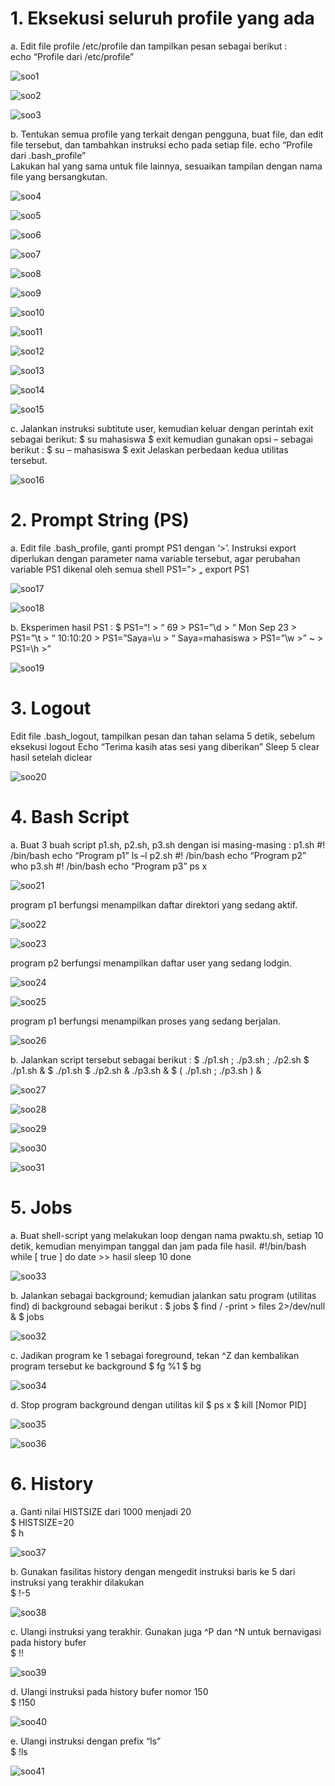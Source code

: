 # 1. Eksekusi seluruh profile yang ada

a.  Edit file profile /etc/profile dan tampilkan pesan sebagai berikut :  
echo “Profile dari /etc/profile”  

![soo1](https://github.com/user-attachments/assets/ff79041b-0909-4ea6-a984-35df13ca01db)

![soo2](https://github.com/user-attachments/assets/72ce70d7-8fe3-439e-829f-40dd3fecae0a)

![soo3](https://github.com/user-attachments/assets/1ea8e27d-07f0-4e6d-9092-bc2c0ee6c3d3)

b. Tentukan semua profile yang terkait dengan pengguna, buat file, dan edit file tersebut, dan tambahkan instruksi echo pada setiap file.
echo “Profile dari .bash_profile”  
Lakukan hal yang sama untuk file lainnya, sesuaikan tampilan dengan nama file yang 
bersangkutan. 

![soo4](https://github.com/user-attachments/assets/e743e924-ae0e-45cd-a2b1-97fa95e0e7a3)

![soo5](https://github.com/user-attachments/assets/55a4efe2-a56d-4ad9-a2c7-8862d426046b)

![soo6](https://github.com/user-attachments/assets/c7be3e57-7a28-4158-82b2-fb15354a17c0)

![soo7](https://github.com/user-attachments/assets/025df9f4-2591-4a82-a859-ceea4aedf5ea)

![soo8](https://github.com/user-attachments/assets/9ace8883-3788-4bc5-96eb-8446b4d6e45e)

![soo9](https://github.com/user-attachments/assets/e9534146-4039-41ba-8a6e-6de5d0756f7a)

![soo10](https://github.com/user-attachments/assets/2d5cd2d7-5e2e-4718-b9d1-cfd7d026e115)

![soo11](https://github.com/user-attachments/assets/552453dd-4069-4905-b590-624c4df284cb)

![soo12](https://github.com/user-attachments/assets/a3967cab-0d44-44e0-909d-1463580e9fb4)

![soo13](https://github.com/user-attachments/assets/100c0c26-2b41-4bae-8180-1efe41d6ba87)

![soo14](https://github.com/user-attachments/assets/ad3ca34d-5cb0-4390-890b-eb30cc3f470b)

![soo15](https://github.com/user-attachments/assets/3160cef2-ca22-4b2c-a0ea-566f82d983fe)


c. Jalankan instruksi subtitute user, kemudian keluar dengan perintah exit sebagai berikut: $ su mahasiswa $ exit kemudian gunakan opsi – sebagai berikut : $ su – mahasiswa $ exit Jelaskan perbedaan kedua utilitas tersebut.

![soo16](https://github.com/user-attachments/assets/684830e6-cf1c-484b-af31-d6857350bece)

# 2. Prompt String (PS)

a. Edit file .bash_profile, ganti prompt PS1 dengan ‘>’. Instruksi export diperlukan dengan parameter nama variable tersebut, agar perubahan variable PS1 dikenal oleh semua shell PS1=‟> „ export PS1

![soo17](https://github.com/user-attachments/assets/1e2518a0-41ca-4024-912a-358841d1ff52)

![soo18](https://github.com/user-attachments/assets/c196756c-602b-4eb4-849e-4bb980e73183)

b. Eksperimen hasil PS1 : $ PS1=“! > “ 69 > PS1=”\d > “ Mon Sep 23 > PS1=”\t > “ 10:10:20 > PS1=”Saya=\u > “ Saya=mahasiswa > PS1=”\w >” ~ > PS1=\h >”

![soo19](https://github.com/user-attachments/assets/69425a68-529b-42ad-9fd8-e35347b12e73)

# 3. Logout
Edit file .bash_logout, tampilkan pesan dan tahan selama 5 detik, sebelum eksekusi logout Echo “Terima kasih atas sesi yang diberikan” Sleep 5 clear
hasil setelah diclear

![soo20](https://github.com/user-attachments/assets/79212ce6-12f1-4336-8507-d2ab5ab6a8fe)

# 4. Bash Script
a. Buat 3 buah script p1.sh, p2.sh, p3.sh dengan isi masing-masing : p1.sh #! /bin/bash echo “Program p1” ls –l p2.sh #! /bin/bash echo “Program p2” who p3.sh #! /bin/bash echo “Program p3” ps x

![soo21](https://github.com/user-attachments/assets/d5b96f12-651f-4916-93d4-1b70b57efbfb)

program p1 berfungsi menampilkan daftar direktori yang sedang aktif.

![soo22](https://github.com/user-attachments/assets/10abd1ce-100b-4f01-8814-d89e885a0d07)

![soo23](https://github.com/user-attachments/assets/88ae5e3c-bd2b-408d-90af-f6bb90370113)

program p2 berfungsi menampilkan daftar user yang sedang lodgin.

![soo24](https://github.com/user-attachments/assets/e625e3ce-b4ec-4d91-9bcb-aa541b275644)

![soo25](https://github.com/user-attachments/assets/bc253ceb-cc75-49e6-9a54-47e61e96452a)

program p1 berfungsi menampilkan proses yang sedang berjalan.

![soo26](https://github.com/user-attachments/assets/90bea93a-99e1-4a7e-8094-5b3f83ada843)

b. Jalankan script tersebut sebagai berikut : $ ./p1.sh ; ./p3.sh ; ./p2.sh $ ./p1.sh & $ ./p1.sh $ ./p2.sh & ./p3.sh & $ ( ./p1.sh ; ./p3.sh ) &

![soo27](https://github.com/user-attachments/assets/5233aac9-ef0d-43b4-8064-e07fd2cb5ce2)

![soo28](https://github.com/user-attachments/assets/fdbbc966-5d88-4e6d-99b9-85ec17ca184d)

![soo29](https://github.com/user-attachments/assets/8c5f3fab-b146-4f17-a97c-c850755f31fc)

![soo30](https://github.com/user-attachments/assets/2c1d2865-4ab1-4132-bc31-74b3e42171f3)

![soo31](https://github.com/user-attachments/assets/85962f8e-8eb0-420c-80e4-ed4350836c8e)

# 5. Jobs
a. Buat shell-script yang melakukan loop dengan nama pwaktu.sh, setiap 10 detik, kemudian menyimpan tanggal dan jam pada file hasil. #!/bin/bash while [ true ] do date >> hasil sleep 10 done

![soo33](https://github.com/user-attachments/assets/724328dc-8904-4c66-a945-e8ae3b9c92f1)

b. Jalankan sebagai background; kemudian jalankan satu program (utilitas find) di background sebagai berikut : $ jobs $ find / -print > files 2>/dev/null & $ jobs

![soo32](https://github.com/user-attachments/assets/aa8f6a8c-23c4-4539-8798-c3989b89b3b0)

c. Jadikan program ke 1 sebagai foreground, tekan ^Z dan kembalikan program tersebut ke background $ fg %1 $ bg

![soo34](https://github.com/user-attachments/assets/aea8e5d6-2f23-41c3-af44-9d7d251f928f)


d. Stop program background dengan utilitas kil $ ps x $ kill [Nomor PID]

![soo35](https://github.com/user-attachments/assets/ed390161-2b1e-4325-b8ab-d30853359e3a)

![soo36](https://github.com/user-attachments/assets/7e511dbd-f578-424e-9212-d97d046b31ad)

# 6. History
a. Ganti nilai HISTSIZE dari 1000 menjadi 20  
$ HISTSIZE=20  
$ h  

![soo37](https://github.com/user-attachments/assets/70f42f12-ac3b-4a74-a712-1afbb790d992)

b. Gunakan fasilitas history dengan mengedit instruksi baris ke 5 dari instruksi yang terakhir 
dilakukan  
$ !-5  

![soo38](https://github.com/user-attachments/assets/02050537-006b-4383-8455-483648d0dce4)

c. Ulangi instruksi yang terakhir.  Gunakan juga ^P dan ^N untuk bernavigasi pada history bufer  
$ !! 

![soo39](https://github.com/user-attachments/assets/6e1d2a26-c610-4d92-a20c-ab319b114ab4)

d.  Ulangi instruksi pada history bufer nomor 150  
$ !150 

![soo40](https://github.com/user-attachments/assets/2682c343-70e3-463e-ab03-c3e74a18cc41)

e.  Ulangi instruksi dengan prefix “ls”  
$ !ls 

![soo41](https://github.com/user-attachments/assets/002fafe0-7459-4f3f-b07c-3e3c45f860af)
